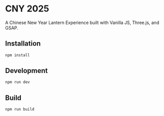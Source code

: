 # CNY 2025

A Chinese New Year Lantern Experience built with Vanilla JS, Three.js, and GSAP.

## Installation
```bash
npm install
```

## Development
```bash
npm run dev
```

## Build
```bash
npm run build
```
